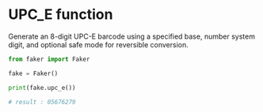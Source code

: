 # **UPC_E** function

Generate an 8-digit UPC-E barcode using a specified base, number system digit, and optional safe mode for reversible conversion.

```py
from faker import Faker

fake = Faker()

print(fake.upc_e())

# result : 05676279
```
